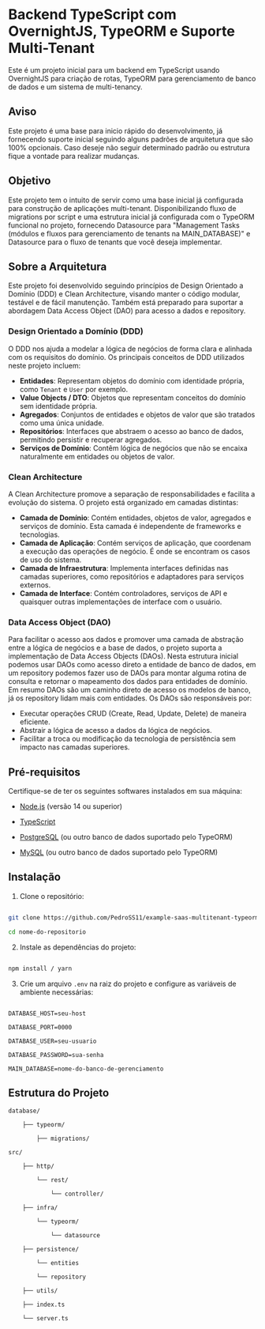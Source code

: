 # Backend TypeScript com OvernightJS, TypeORM e Suporte Multi-Tenant

Este é um projeto inicial para um backend em TypeScript usando OvernightJS para criação de rotas, TypeORM para gerenciamento de banco de dados e um sistema de multi-tenancy.

## Aviso

Este projeto é uma base para inicio rápido do desenvolvimento, já fornecendo suporte inicial seguindo alguns padrões de arquitetura que são 100% opcionais. Caso deseje não seguir determinado padrão ou estrutura fique a vontade para realizar mudanças.

## Objetivo

Este projeto tem o intuito de servir como uma base inicial já configurada para construção de aplicações multi-tenant. Disponibilizando fluxo de migrations por script e uma estrutura inicial já configurada com o TypeORM funcional no projeto, fornecendo Datasource para "Management Tasks (módulos e fluxos para gerenciamento de tenants na MAIN_DATABASE)" e Datasource para o fluxo de tenants que você deseja implementar.

## Sobre a Arquitetura

Este projeto foi desenvolvido seguindo princípios de Design Orientado a Domínio (DDD) e Clean Architecture, visando manter o código modular, testável e de fácil manutenção. Também está preparado para suportar a abordagem Data Access Object (DAO) para acesso a dados e repository. 

### Design Orientado a Domínio (DDD)

O DDD nos ajuda a modelar a lógica de negócios de forma clara e alinhada com os requisitos do domínio. Os principais conceitos de DDD utilizados neste projeto incluem:

- **Entidades**: Representam objetos do domínio com identidade própria, como `Tenant` e `User` por exemplo.
- **Value Objects / DTO**: Objetos que representam conceitos do domínio sem identidade própria.
- **Agregados**: Conjuntos de entidades e objetos de valor que são tratados como uma única unidade.
- **Repositórios**: Interfaces que abstraem o acesso ao banco de dados, permitindo persistir e recuperar agregados.
- **Serviços de Domínio**: Contêm lógica de negócios que não se encaixa naturalmente em entidades ou objetos de valor.

### Clean Architecture

A Clean Architecture promove a separação de responsabilidades e facilita a evolução do sistema. O projeto está organizado em camadas distintas:

- **Camada de Domínio**: Contém entidades, objetos de valor, agregados e serviços de domínio. Esta camada é independente de frameworks e tecnologias.
- **Camada de Aplicação**: Contém serviços de aplicação, que coordenam a execução das operações de negócio. É onde se encontram os casos de uso do sistema.
- **Camada de Infraestrutura**: Implementa interfaces definidas nas camadas superiores, como repositórios e adaptadores para serviços externos.
- **Camada de Interface**: Contém controladores, serviços de API e quaisquer outras implementações de interface com o usuário.

### Data Access Object (DAO)

Para facilitar o acesso aos dados e promover uma camada de abstração entre a lógica de negócios e a base de dados, o projeto suporta a implementação de Data Access Objects (DAOs). Nesta estrutura inicial podemos usar DAOs como acesso direto a entidade de banco de dados, em um repository podemos fazer uso de DAOs para montar alguma rotina de consulta e retornar o mapeamento dos dados para entidades de domínio. Em resumo DAOs são um caminho direto de acesso os modelos de banco, já os repository lidam mais com entidades. Os DAOs são responsáveis por:

- Executar operações CRUD (Create, Read, Update, Delete) de maneira eficiente.
- Abstrair a lógica de acesso a dados da lógica de negócios.
- Facilitar a troca ou modificação da tecnologia de persistência sem impacto nas camadas superiores.

## Pré-requisitos

Certifique-se de ter os seguintes softwares instalados em sua máquina:

- [Node.js](https://nodejs.org/en/) (versão 14 ou superior)

- [TypeScript](https://www.typescriptlang.org/)

- [PostgreSQL](https://www.postgresql.org/) (ou outro banco de dados suportado pelo TypeORM)

- [MySQL](https://www.mysql.com/) (ou outro banco de dados suportado pelo TypeORM)

## Instalação

1. Clone o repositório:

```sh

git clone https://github.com/PedroSS11/example-saas-multitenant-typeorm

cd nome-do-repositorio

```

2. Instale as dependências do projeto:

```sh

npm install / yarn

```

3. Crie um arquivo `.env` na raiz do projeto e configure as variáveis de ambiente necessárias:

```env

DATABASE_HOST=seu-host

DATABASE_PORT=0000

DATABASE_USER=seu-usuario

DATABASE_PASSWORD=sua-senha

MAIN_DATABASE=nome-do-banco-de-gerenciamento

```

## Estrutura do Projeto

```plaintext
database/

    ├── typeorm/

        ├── migrations/

src/

	├── http/

		└── rest/

            └── controller/

	├── infra/

		└── typeorm/

			└── datasource

	├── persistence/

		└── entities

		└── repository

	├── utils/

    ├── index.ts

    └── server.ts

```
